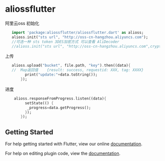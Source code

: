 # aliossflutter

阿里云oss
初始化
 ```dart
    import 'package:aliossflutter/aliossflutter.dart' as alioss;
    alioss.init("sts url", "http://oss-cn-hangzhou.aliyuncs.com");
    //可选一种 sts token 3DES加密方式 可以查看 AliDecoder
    //alioss.init("sts url", "http://oss-cn-hangzhou.aliyuncs.com",cryptkey:"key");
 ```
上传
 ```dart
    alioss.upload("bucket", file.path, "key").then((data){
    //  Map返回值    {result: success, requestid: XXX, tag: XXXX}
          print("update:"+data.toString());
        });
 ```
 进度
  ```dart
      alioss.responseFromProgress.listen((data){
           setState(() {
            _progress=data.getProgress();
           });
         });
  ```
## Getting Started

For help getting started with Flutter, view our online
[documentation](https://flutter.io/).

For help on editing plugin code, view the [documentation](https://flutter.io/developing-packages/#edit-plugin-package).
